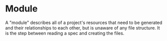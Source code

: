 # Module

A "module" describes all of a project's resources that need to be generated and their relationships to each other, but 
is unaware of any file structure.  It is the step between reading a spec and creating the files.
